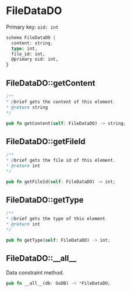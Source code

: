 # FileDataDO

Primary key: `oid: int`

```rust
schema FileDataDO {
  content: string,
  type: int,
  file_id: int,
  @primary oid: int,
}
```
## FileDataDO::getContent

```java
/**
* @brief gets the content of this element.
* @return string
*/
```
```rust
pub fn getContent(self: FileDataDO) -> string;
```
## FileDataDO::getFileId

```java
/**
* @brief gets the file id of this element.
* @return int
*/
```
```rust
pub fn getFileId(self: FileDataDO) -> int;
```
## FileDataDO::getType

```java
/**
* @brief gets the type of this element.
* @return int
*/
```
```rust
pub fn getType(self: FileDataDO) -> int;
```
## FileDataDO::\_\_all\_\_

Data constraint method.

```rust
pub fn __all__(db: GoDB) -> *FileDataDO;
```
